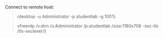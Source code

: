 Connect to remote host:

> rdesktop -u Administrator -p studentlab <HOST> -g 100%

> xfreerdp /v:dnn /u:Administrator /p:studentlab /size:1180x708 -sec-tls /tls-seclevel:0
